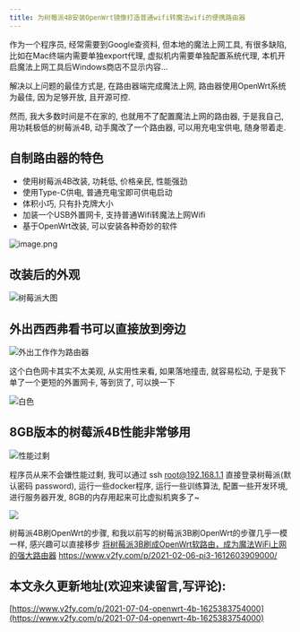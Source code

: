 ```yaml
---
title: 为树莓派4B安装OpenWrt镜像打造普通wifi转魔法wifi的便携路由器
---
```




作为一个程序员, 经常需要到Google查资料, 但本地的魔法上网工具, 有很多缺陷, 比如在Mac终端内需要单独export代理, 虚拟机内需要单独配置系统代理, 本机开启魔法上网工具后Windows商店不显示内容...

解决以上问题的最佳方式是, 在路由器端完成魔法上网, 路由器使用OpenWrt系统为最佳, 因为足够开放, 且开源可控.

然而, 我大多数时间是不在家的, 也就用不了配置魔法上网的路由器, 于是我自己, 用功耗极低的树莓派4B, 动手魔改了一个路由器, 可以用充电宝供电, 随身带着走.


## 自制路由器的特色

- 使用树莓派4B改装, 功耗低, 价格亲民, 性能强劲
- 使用Type-C供电, 普通充电宝即可供电启动
- 体积小巧, 只有扑克牌大小
- 加装一个USB外置网卡, 支持普通Wifi转魔法上网Wifi
- 基于OpenWrt改装, 可以安装各种奇妙的软件

![image.png](https://cdn.fangyuanxiaozhan.com/assets/1625383891632z2X6tXrB.png)

## 改装后的外观

![树莓派大图](https://cdn.fangyuanxiaozhan.com/assets/16253838812305GKaHZ8j.jpeg)

## 外出西西弗看书可以直接放到旁边

![外出工作作为路由器](https://cdn.fangyuanxiaozhan.com/assets/1625383831440NS27ynCi.jpeg)


这个白色网卡其实不太美观, 从实用性来看, 如果落地撞击, 就容易松动, 于是我下单了一个更短的外置网卡, 等到货了, 可以换一下

![白色](https://cdn.fangyuanxiaozhan.com/assets/16253838671984WAh2SyM.jpeg)


## 8GB版本的树莓派4B性能非常够用


![性能过剩](https://cdn.fangyuanxiaozhan.com/assets/1625383830835kGGfEh1a.png)


程序员从来不会嫌性能过剩, 我可以通过 ssh root@192.168.1.1 直接登录树莓派(默认密码 password), 运行一些docker程序, 运行一些训练算法, 配置一些开发环境, 进行服务器开发, 8GB的内存用起来可比虚拟机爽多了~


![](https://cdn.fangyuanxiaozhan.com/assets/1625383833193w0ShAphM.png)


树莓派4B刷OpenWrt的步骤, 和我以前写的树莓派3B刷OpenWrt的步骤几乎一模一样, 感兴趣可以直接移步  [将树莓派3B刷成OpenWrt软路由，成为魔法WiFi上网的强大路由器](https://www.v2fy.com/p/2021-02-06-pi3-1612603909000/)   https://www.v2fy.com/p/2021-02-06-pi3-1612603909000/







## 本文永久更新地址(欢迎来读留言,写评论):

[https://www.v2fy.com/p/2021-07-04-openwrt-4b-1625383754000](https://www.v2fy.com/p/2021-07-04-openwrt-4b-1625383754000)
